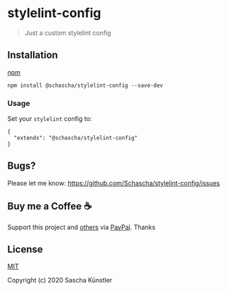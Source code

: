 # stylelint-config

> Just a custom stylelint config

## Installation

[npm](https://www.npmjs.com/package/@schascha/stylelint-config)

```
npm install @schascha/stylelint-config --save-dev
```

### Usage

Set your `stylelint` config to:

```
{
  "extends": "@schascha/stylelint-config"
}
```

## Bugs?

Please let me know: https://github.com/Schascha/stylelint-config/issues

## Buy me a Coffee :coffee:

Support this project and [others](https://github.com/Schascha?tab=repositories) via [PayPal](https://www.paypal.me/LosZahlos). Thanks

## License

[MIT](./LICENSE)

Copyright (c) 2020 Sascha Künstler
